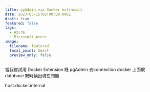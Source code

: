 ```yaml
---
title: pgAdmin via Docker extension
date: 2023-03-15T00:00:00.000Z
draft: true
featured: false
tags:
  - Azure
  - Microsoft Azure
image:
  filename: featured
  focal_point: Smart
  preview_only: false
---
```




當我嘗試用 Docker Extension 既 pgAdmin 去connection docker 上面既database 既時候出現左問題

host.docker.internal